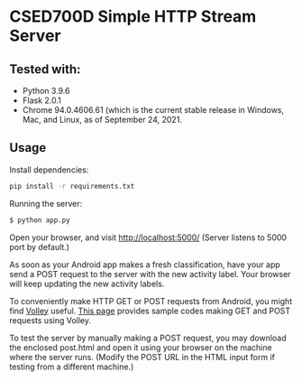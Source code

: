 # CSED700D Simple HTTP Stream Server

## Tested with:
- Python 3.9.6
- Flask 2.0.1
- Chrome 94.0.4606.61 (which is the current stable release in Windows, Mac, and Linux, as of September 24, 2021. 

## Usage

Install dependencies:

```bash
pip install -r requirements.txt
```

Running the server:
```bash
$ python app.py
```

Open your browser, and visit <http://localhost:5000/> (Server listens to 5000 port by default.)

As soon as your Android app makes a fresh classification, have your app send a POST request to the server with the new activity label. Your browser will keep updating the new activity labels. 

To conveniently make HTTP GET or POST requests from Android, you might find [Volley](https://developer.android.com/training/volley) useful. 
[This page](https://nabeelj.medium.com/making-a-simple-get-and-post-request-using-volley-beginners-guide-ee608f10c0a9) provides sample codes making GET and POST 
requests using Volley. 

To test the server by manually making a POST request, you may download the enclosed post.html and open it using your browser on the machine where the server runs. (Modify the POST URL in the HTML input form if testing from a different machine.)
